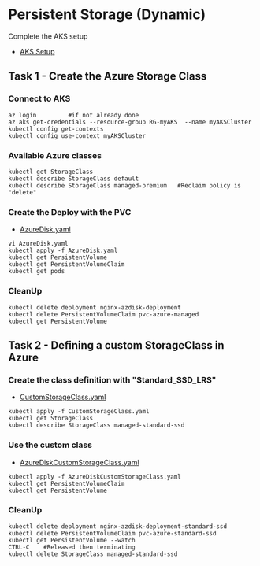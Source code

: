 # Persistent Storage (Dynamic)

Complete the AKS setup

- [AKS Setup](https://github.com/YeffaDev/learn-kubernetes-brownbag/blob/master/lab/setup/04.AKS.md)

## Task 1 - Create the Azure Storage Class

### Connect to AKS

```
az login         #if not already done
az aks get-credentials --resource-group RG-myAKS  --name myAKSCluster
kubectl config get-contexts
kubectl config use-context myAKSCluster
```

### Available Azure classes

```
kubectl get StorageClass
kubectl describe StorageClass default
kubectl describe StorageClass managed-premium   #Reclaim policy is "delete"
```

### Create the Deploy with the PVC

- [AzureDisk.yaml](https://github.com/YeffaDev/learn-kubernetes-brownbag/blob/master/lab/yaml/08/AzureDisk.yaml)

```
vi AzureDisk.yaml
kubectl apply -f AzureDisk.yaml
kubectl get PersistentVolume
kubectl get PersistentVolumeClaim
kubectl get pods
```

### CleanUp

```
kubectl delete deployment nginx-azdisk-deployment
kubectl delete PersistentVolumeClaim pvc-azure-managed
kubectl get PersistentVolume
```

## Task 2 - Defining a custom StorageClass in Azure


### Create the class definition with "Standard_SSD_LRS"

- [CustomStorageClass.yaml](https://github.com/YeffaDev/learn-kubernetes-brownbag/blob/master/lab/yaml/08/CustomStorageClass.yaml)

```
kubectl apply -f CustomStorageClass.yaml
kubectl get StorageClass
kubectl describe StorageClass managed-standard-ssd
```

### Use the custom class

- [AzureDiskCustomStorageClass.yaml](https://github.com/YeffaDev/learn-kubernetes-brownbag/blob/master/lab/yaml/08/AzureDiskCustomStorageClass.yaml)

```
kubectl apply -f AzureDiskCustomStorageClass.yaml
kubectl get PersistentVolumeClaim
kubectl get PersistentVolume
```

### CleanUp

```
kubectl delete deployment nginx-azdisk-deployment-standard-ssd
kubectl delete PersistentVolumeClaim pvc-azure-standard-ssd
kubectl get PersistentVolume --watch
CTRL-C    #Released then terminating
kubectl delete StorageClass managed-standard-ssd
```
